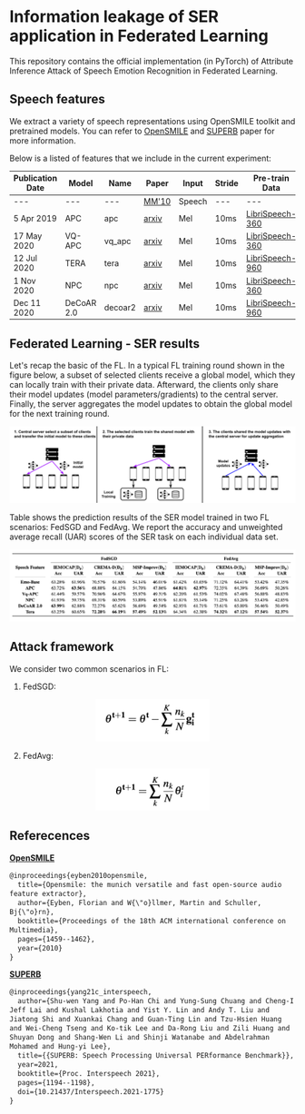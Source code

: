 # Information leakage of SER application in Federated Learning
This repository contains the official implementation (in PyTorch) of Attribute Inference Attack of Speech Emotion Recognition in Federated Learning.


## Speech features

We extract a variety of speech representations using OpenSMILE toolkit and pretrained models. You can refer to [OpenSMILE](https://www.audeering.com/research/opensmile/) and [SUPERB](https://arxiv.org/abs/2105.01051) paper for more information.

Below is a listed of features that we include in the current experiment:

Publication Date | Model | Name | Paper | Input | Stride | Pre-train Data | Official Repo 
|---|---|---|---|---|---|---|---
--- | --- | --- | [MM'10](https://dl.acm.org/doi/10.1145/1873951.1874246) | Speech | --- | --- | [EmoBase](https://www.audeering.com/research/opensmile/)
5 Apr 2019 | APC | apc | [arxiv](https://arxiv.org/abs/1904.03240) | Mel | 10ms | [LibriSpeech-360](http://www.openslr.org/12) | [APC](https://github.com/Alexander-H-Liu/NPC)
17 May 2020 | VQ-APC | vq_apc | [arxiv](https://arxiv.org/abs/2005.08392) | Mel | 10ms | [LibriSpeech-360](http://www.openslr.org/12) | [NPC](https://github.com/Alexander-H-Liu/NPC)
12 Jul 2020 | TERA | tera | [arxiv](https://arxiv.org/abs/2007.06028) | Mel | 10ms | [LibriSpeech-960](http://www.openslr.org/12) | [S3PRL](https://github.com/andi611/Self-Supervised-Speech-Pretraining-and-Representation-Learning)
1 Nov 2020 | NPC | npc | [arxiv](https://arxiv.org/abs/2011.00406) | Mel | 10ms | [LibriSpeech-360](http://www.openslr.org/12) | [NPC](https://github.com/Alexander-H-Liu/NPC)
Dec 11 2020 | DeCoAR 2.0 | decoar2 | [arxiv](https://arxiv.org/abs/2012.06659) | Mel | 10ms | [LibriSpeech-960](http://www.openslr.org/12) | [speech-representations](https://github.com/awslabs/speech-representations)

## Federated Learning - SER results

Let's recap the basic of the FL. In a typical FL training round shown in the figure below, a subset of selected clients receive a global model, which they can locally train with their private data. Afterward, the clients only share their model updates (model parameters/gradients) to the central server. Finally, the server aggregates the model updates to obtain the global model for the next training round. 


![Alt text](model/fl_global.png?raw=true "Federated Learning")


Table shows the prediction results of the SER model trained in two FL scenarios: FedSGD and FedAvg. We report the accuracy and unweighted average recall (UAR) scores of the SER task on each individual data set. 

![Alt text](results/fl_result.png?raw=true "Federated Learning - SER results")


## Attack framework

We consider two common scenarios in FL:

1. FedSGD: 

<center><img src="model/fed_sgd.png" width="200"></center>

2. FedAvg: 

<center><img src="model/fed_avg.png" width="200"></center>


## Referecences


**[OpenSMILE](https://www.audeering.com/research/opensmile/)**
```
@inproceedings{eyben2010opensmile,
  title={Opensmile: the munich versatile and fast open-source audio feature extractor},
  author={Eyben, Florian and W{\"o}llmer, Martin and Schuller, Bj{\"o}rn},
  booktitle={Proceedings of the 18th ACM international conference on Multimedia},
  pages={1459--1462},
  year={2010}
}
```

**[SUPERB](https://arxiv.org/abs/2105.01051)**

```
@inproceedings{yang21c_interspeech,
  author={Shu-wen Yang and Po-Han Chi and Yung-Sung Chuang and Cheng-I Jeff Lai and Kushal Lakhotia and Yist Y. Lin and Andy T. Liu and Jiatong Shi and Xuankai Chang and Guan-Ting Lin and Tzu-Hsien Huang and Wei-Cheng Tseng and Ko-tik Lee and Da-Rong Liu and Zili Huang and Shuyan Dong and Shang-Wen Li and Shinji Watanabe and Abdelrahman Mohamed and Hung-yi Lee},
  title={{SUPERB: Speech Processing Universal PERformance Benchmark}},
  year=2021,
  booktitle={Proc. Interspeech 2021},
  pages={1194--1198},
  doi={10.21437/Interspeech.2021-1775}
}
```